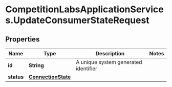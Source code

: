 # CompetitionLabsApplicationServices.UpdateConsumerStateRequest

## Properties

Name | Type | Description | Notes
------------ | ------------- | ------------- | -------------
**id** | **String** | A unique system generated identifier | 
**status** | [**ConnectionState**](ConnectionState.md) |  | 


